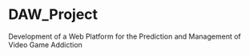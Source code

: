 # DAW_Project
Development of a Web Platform for the Prediction and Management of Video Game Addiction
